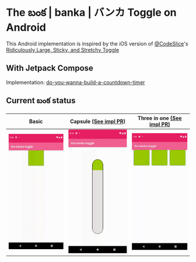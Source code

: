 # The బంక | banka | バンカ Toggle on Android

This Android implementation is inspired by the iOS version of [@CodeSlice](https://twitter.com/CodeSlice)'s [Ridiculously Large, Sticky, and Stretchy Toggle](https://twitter.com/CodeSlice/status/1337108594718859271)

## With Jetpack Compose

Implementation: [do-you-wanna-build-a-countdown-timer](https://github.com/kinnerapriyap/do-you-wanna-build-a-countdown-timer)

## Current బంక status

| Basic | Capsule [(See impl PR)](https://github.com/kinnerapriyap/the-banka-toggle/pull/1) | Three in one [(See impl PR)](https://github.com/kinnerapriyap/the-banka-toggle/pull/2) |
| -- | -- | -- |
| <img alt="Uff the latest bouncy banka" src="assets/uff_bouncy_latest.gif" width="300"/> | <img alt="Capsule banks example" src="assets/capsule_example.gif" width="300"/> | <img alt="Capsule banks example" src="assets/triple_banka.gif" width="300"/>
